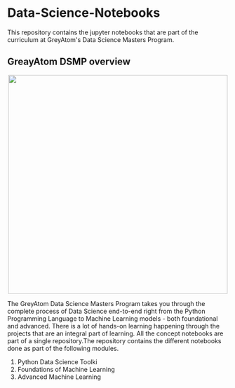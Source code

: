 # Data-Science-Notebooks

This repository contains the jupyter notebooks that are part of the curriculum at GreyAtom's Data Science Masters Program.


## GreayAtom DSMP overview

<p align="center"> 
<img src="https://greyatom.com/static/assets/images/temp/site-images/logo/greyatom-logo.d65fc29b718b.svg" width="500">
</p>

The GreyAtom Data Science Masters Program takes you through the complete process of Data Science end-to-end right from the Python Programming Language to Machine Learning models - both foundational and advanced. There is a lot of hands-on learning happening through the projects that are an integral part of learning. All the concept notebooks are part of a single repository.The repository contains the different notebooks done as part of the following modules.

1. Python Data Science Toolki
2. Foundations of Machine Learning
3. Advanced Machine Learning



